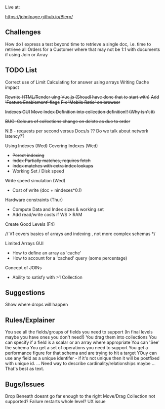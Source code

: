Live at:

https://johnlpage.github.io/Blerp/

Challenges
-----------

How do I express a test beyond time to retrieve a single doc, i.e. time to retrieve
all Orders for a Customer where that may not be 1:1 with documents if using Join or Array




TODO List
----------

Correct use of Limit
Calculating for answer using arrays
Writing
Cache impact

~~Rewrite HTML/Render uing Vue.js (Shoudl have done that to start with)~~
~~Add 'Feature Enablement' flags~~
~~Fix 'Mobile Ratio' on browser~~

~~Indexes GUI~~
  ~~Move Index Definition into collection definition!! (Why isn't it)~~

~~BUG: Colours of collections change on delete as due to order~~

N.B - requests per second versus Docs/s ??
Do we talk about network latency??

Using Indexes (Wed)
Covering Indexes (Wed)
  - ~~Perect indexing~~
  - ~~Index Partially matches, requires fetch~~
  - ~~Index matches with extra index lookups~~
  - Working Set / Disk speed

Write speed simulation (Wed)
  - Cost of write (doc + nindexes*0.1)

Hardware constraints (Thur)
  - Compute Data and Index sizes & working set
  - Add read/write costs if WS > RAM
  
Create Good Levels (Fri)
 
 // V1 covers basics of arrays and indexing , not more complex schemas */


Limited Arrays GUI
  - How to define an array as 'cache'
  - How to account for a 'cached' query (some percentage)

Concept of JOINs
  - Ability to satisfy with >1 Collection

Suggestions
------------

Show where drops will happen


Rules/Explainer
-----------------

You see all the fields/groups of fields you need to support (In final levels maybe you have ones you don't need!)
You drag them into collections
You can specify if a field is a scalar or an array where appropriate
You can 'See' the schema
You get a set of operations you need to support
You get a performance figure for that schema and are trying to hit a target
YOuy can use any field as a unique identifer - if it's not unique then it will be postfixed with unique id.
... Need way to describe cardinality/relationships maybe
... That's best as text.




Bugs/Issues
------------
Drop Beneath doesnt go far enough to the right
Move/Drag Collection not supported?
Failure restarts whole level? UX issue

